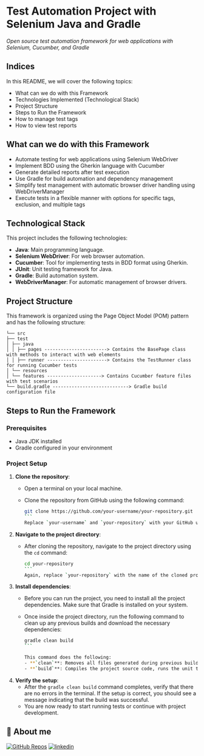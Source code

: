 # Test Automation Project with Selenium Java and Gradle

_Open source test automation framework for web applications with Selenium, Cucumber, and Gradle_

## Indices

In this README, we will cover the following topics:

- What can we do with this Framework
- Technologies Implemented (Technological Stack)
- Project Structure
- Steps to Run the Framework
- How to manage test tags
- How to view test reports

## What can we do with this Framework

- Automate testing for web applications using Selenium WebDriver
- Implement BDD using the Gherkin language with Cucumber
- Generate detailed reports after test execution
- Use Gradle for build automation and dependency management
- Simplify test management with automatic browser driver handling using WebDriverManager
- Execute tests in a flexible manner with options for specific tags, exclusion, and multiple tags

## Technological Stack

This project includes the following technologies:

- **Java**: Main programming language.
- **Selenium WebDriver**: For web browser automation.
- **Cucumber**: Tool for implementing tests in BDD format using Gherkin.
- **JUnit**: Unit testing framework for Java.
- **Gradle**: Build automation system.
- **WebDriverManager**: For automatic management of browser drivers.

## Project Structure

This framework is organized using the Page Object Model (POM) pattern and has the following structure:

```
└── src
├── test
│ ├── java
│ │ ├── pages -----------------------> Contains the BasePage class with methods to interact with web elements
│ │ ├── runner ----------------------> Contains the TestRunner class for running Cucumber tests
│ └── resources
│ └── features --------------------> Contains Cucumber feature files with test scenarios
└── build.gradle ----------------------------> Gradle build configuration file

```

## Steps to Run the Framework

### Prerequisites

- Java JDK installed
- Gradle configured in your environment

### Project Setup

1. **Clone the repository**:
   - Open a terminal on your local machine.
   - Clone the repository from GitHub using the following command:

     ````bash
     git clone https://github.com/your-username/your-repository.git
     ```
     Replace `your-username` and `your-repository` with your GitHub username and repository name respectively.

2. **Navigate to the project directory**:
   - After cloning the repository, navigate to the project directory using the `cd` command:

     ````bash
     cd your-repository
     ```
     Again, replace `your-repository` with the name of the cloned project directory.

3. **Install dependencies**:
   - Before you can run the project, you need to install all the project dependencies. Make sure that Gradle is installed on your system.
   - Once inside the project directory, run the following command to clean up any previous builds and download the necessary dependencies:

     ````bash
     gradle clean build
     ```

     This command does the following:
     - **`clean`**: Removes all files generated during previous builds, ensuring that the next build starts from scratch.
     - **`build`**: Compiles the project source code, runs the unit tests, and assembles a JAR file of the project, all in one step. This also downloads and installs all dependencies listed in the `build.gradle` file.

4. **Verify the setup**:
   - After the `gradle clean build` command completes, verify that there are no errors in the terminal. If the setup is correct, you should see a message indicating that the build was successful.
   - You are now ready to start running tests or continue with project development.

## 🔗 About me
[![GitHub Repos](https://img.shields.io/badge/my_portfolio-000?style=for-the-badge&logo=ko-fi&logoColor=white)](https://github.com/ErosCalvimonti)
[![linkedin](https://img.shields.io/badge/linkedin-0A66C2?style=for-the-badge&logo=linkedin&logoColor=white)](https://www.linkedin.com/in/eroscalvimonti/)

